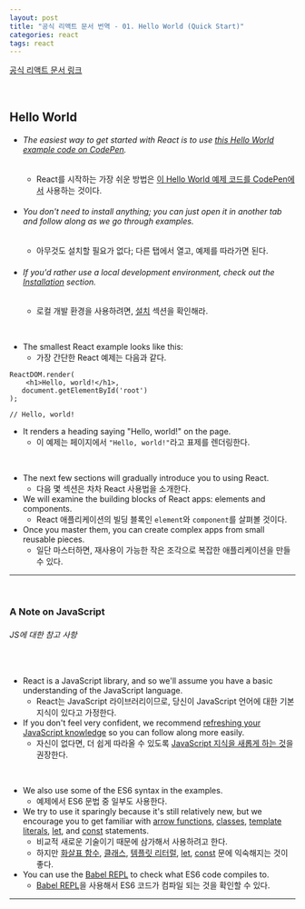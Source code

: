 ```yaml
---
layout: post
title: "공식 리액트 문서 번역 - 01. Hello World (Quick Start)"
categories: react
tags: react
---
```


[공식 리액트 문서 링크](https://reactjs.org/docs/hello-world.html)

<br>

## Hello World

- ###### The easiest way to get started with React is to use [this Hello World example code on CodePen](https://codepen.io/pen?&editors=0010).

  - React를 시작하는 가장 쉬운 방법은 [이 Hello World 예제 코드를 CodePen에서](https://codepen.io/pen?&editors=0010) 사용하는 것이다.
- ###### You don't need to install anything; you can just open it in another tab and follow along as we go through examples.

  - 아무것도 설치할 필요가 없다; 다른 탭에서 열고, 예제를 따라가면 된다.
- ###### If you'd rather use a local development environment, check out the [Installation](https://reactjs.org/docs/try-react.html) section.

  - 로컬 개발 환경을 사용하려면, [설치](https://reactjs.org/docs/try-react.html) 섹션을 확인해라.

<br>

- The smallest React example looks like this:
  - 가장 간단한 React 예제는 다음과 같다.

```react
ReactDOM.render(
	<h1>Hello, world!</h1>,
   document.getElementById('root')
);

// Hello, world!
```

- It renders a heading saying "Hello, world!" on the page.
  - 이 예제는 페이지에서 `"Hello, world!"`라고 표제를 렌더링한다.

<br>

- The next few sections will gradually introduce you to using React.
  - 다음 몇 섹션은 차차 React 사용법을 소개한다.
- We will examine the building blocks of React apps: elements and components.
  - React 애플리케이션의 빌딩 블록인 `element`와 `component`를 살펴볼 것이다.
- Once you master them, you can create complex apps from small reusable pieces.
  - 일단 마스터하면, 재사용이 가능한 작은 조각으로 복잡한 애플리케이션을 만들 수 있다.

------

<br>

### A Note on JavaScript

###### JS에 대한 참고 사항

<br>

- React is a JavaScript library, and so we'll assume you have a basic understanding of the JavaScript language.
  - React는 JavaScript 라이브러리이므로, 당신이 JavaScript 언어에 대한 기본 지식이 있다고 가정한다.
- If you don't feel very confident, we recommend [refreshing your JavaScript knowledge](https://developer.mozilla.org/en-US/docs/Web/JavaScript/A_re-introduction_to_JavaScript) so you can follow along more easily.
  - 자신이 없다면, 더 쉽게 따라올 수 있도록 [JavaScript 지식을 새롭게 하는 것](https://developer.mozilla.org/en-US/docs/Web/JavaScript/A_re-introduction_to_JavaScript)을 권장한다.

<br>

- We also use some of the ES6 syntax in the examples.
  - 예제에서 ES6 문법 중 일부도 사용한다.
- We try to use it sparingly because it's still relatively new, but we encourage you to get familiar with [arrow functions](https://developer.mozilla.org/en-US/docs/Web/JavaScript/Reference/Functions/Arrow_functions), [classes](https://developer.mozilla.org/en-US/docs/Web/JavaScript/Reference/Classes), [template literals](https://developer.mozilla.org/en-US/docs/Web/JavaScript/Reference/Template_literals), [let](https://developer.mozilla.org/en-US/docs/Web/JavaScript/Reference/Statements/let), and [const](https://developer.mozilla.org/en-US/docs/Web/JavaScript/Reference/Statements/const) statements.
  - 비교적 새로운 기술이기 때문에 삼가해서 사용하려고 한다.
  - 하지만 [화살표 함수](https://developer.mozilla.org/en-US/docs/Web/JavaScript/Reference/Functions/Arrow_functions), [클래스](https://developer.mozilla.org/en-US/docs/Web/JavaScript/Reference/Classes), [템플릿 리터럴](https://developer.mozilla.org/en-US/docs/Web/JavaScript/Reference/Template_literals), [let](https://developer.mozilla.org/en-US/docs/Web/JavaScript/Reference/Statements/let), [const](https://developer.mozilla.org/en-US/docs/Web/JavaScript/Reference/Statements/const) 문에 익숙해지는 것이 좋다.
- You can use the [Babel REPL](https://babeljs.io/repl/#?presets=react&code_lz=MYewdgzgLgBApgGzgWzmWBeGAeAFgRgD4AJRBEAGhgHcQAnBAEwEJsB6AwgbgChRJY_KAEMAlmDh0YWRiGABXVOgB0AczhQAokiVQAQgE8AkowAUAcjogQUcwEpeAJTjDgUACIB5ALLK6aRklTRBQ0KCohMQk6Bx4gA) to check what ES6 code compiles to.
  - [Babel REPL](https://babeljs.io/repl/#?presets=react&code_lz=MYewdgzgLgBApgGzgWzmWBeGAeAFgRgD4AJRBEAGhgHcQAnBAEwEJsB6AwgbgChRJY_KAEMAlmDh0YWRiGABXVOgB0AczhQAokiVQAQgE8AkowAUAcjogQUcwEpeAJTjDgUACIB5ALLK6aRklTRBQ0KCohMQk6Bx4gA)을 사용해서 ES6 코드가 컴파일 되는 것을 확인할 수 있다.

------

<br>